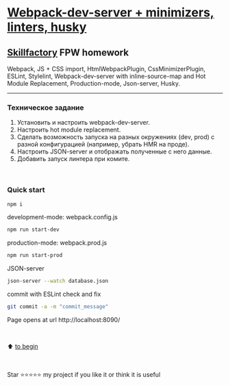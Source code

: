 # [Webpack-dev-server + minimizers, linters, husky](http://localhost:8090/)
## [Skillfactory](https://skillfactory.ru) FPW homework

Webpack, JS + CSS import, HtmlWebpackPlugin, CssMinimizerPlugin, ESLint, Stylelint, Webpack-dev-server with inline-source-map and Hot Module Replacement, Production-mode, Json-server, Husky.
<hr>
<p> </p>

### Техническое задание  

1. Установить и настроить webpack-dev-server.
2. Настроить hot module replacement.
3. Сделать возможность запуска на разных окружениях (dev, prod) c разной конфигурацией (например, убрать HMR на проде).
4. Настроить JSON-server и отображать полученные с него данные.
5. Добавить запуск линтера при комите.
<br>

### Quick start


```bash
npm i
```

development-mode: webpack.config.js
```bash
npm run start-dev
```

production-mode: webpack.prod.js
```bash
npm run start-prod
```  

JSON-server
```bash
json-server --watch database.json
```

commit with ESLint check and fix
```bash
git commit -a -m "commit_message"
```

Page opens at url http://localhost:8090/

<br>

:arrow_up: [to begin](README.md##Skillfactory)

<br><br>
Star ⭐️⭐️⭐️⭐️️⭐️ my project if you like it or think it is useful
